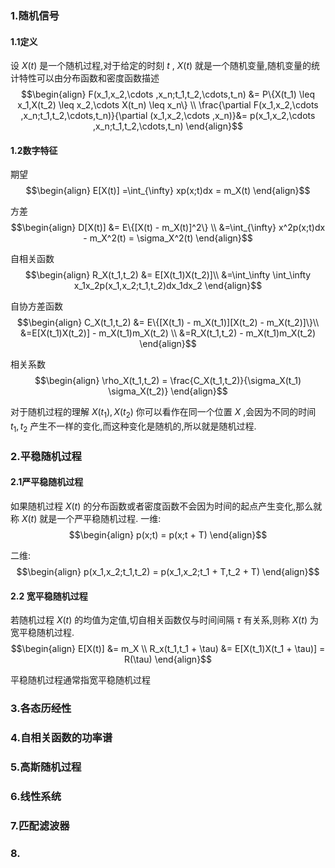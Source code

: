 ### 1.随机信号
#### 1.1定义
设 $X(t)$ 是一个随机过程,对于给定的时刻 $t$ , $X(t)$ 就是一个随机变量,随机变量的统计特性可以由分布函数和密度函数描述
$$\begin{align}
    F(x_1,x_2,\cdots ,x_n;t_1,t_2,\cdots,t_n) &= P\{X(t_1) \leq x_1,X(t_2) \leq x_2,\cdots X(t_n) \leq x_n\} \\
    \frac{\partial F(x_1,x_2,\cdots ,x_n;t_1,t_2,\cdots,t_n)}{\partial (x_1,x_2,\cdots ,x_n)}&= p(x_1,x_2,\cdots ,x_n;t_1,t_2,\cdots,t_n)
\end{align}$$

#### 1.2数字特征
期望
$$\begin{align}
    E[X(t)] =\int_{\infty} xp(x;t)dx = m_X(t)
\end{align}$$

方差
$$\begin{align}
    D[X(t)] &= E\{[X(t) - m_X(t)]^2\} \\
    &=\int_{\infty} x^2p(x;t)dx - m_X^2(t) = \sigma_X^2(t)
\end{align}$$

自相关函数
$$\begin{align}
    R_X(t_1,t_2) &= E[X(t_1)X(t_2)]\\
    &=\int_\infty \int_\infty x_1x_2p(x_1,x_2;t_1,t_2)dx_1dx_2
\end{align}$$

自协方差函数
$$\begin{align}
    C_X(t_1,t_2) &= E\{[X(t_1) - m_X(t_1)][X(t_2) - m_X(t_2)]\}\\
    &=E[X(t_1)X(t_2)] - m_X(t_1)m_X(t_2) \\
    &=R_X(t_1,t_2) - m_X(t_1)m_X(t_2)
\end{align}$$

相关系数
$$\begin{align}
    \rho_X(t_1,t_2) = \frac{C_X(t_1,t_2)}{\sigma_X(t_1) \sigma_X(t_2)}
\end{align}$$


对于随机过程的理解 $X(t_1) , X(t_2)$ 你可以看作在同一个位置 $X$ ,会因为不同的时间 $t_1,t_2$ 产生不一样的变化,而这种变化是随机的,所以就是随机过程.

### 2.平稳随机过程
#### 2.1严平稳随机过程
如果随机过程 $X(t)$ 的分布函数或者密度函数不会因为时间的起点产生变化,那么就称 $X(t)$ 就是一个严平稳随机过程.
一维:
$$\begin{align}
    p(x;t) = p(x;t + T)
\end{align}$$

二维:
$$\begin{align}
    p(x_1,x_2;t_1,t_2) = p(x_1,x_2;t_1 + T,t_2 + T)
\end{align}$$


#### 2.2 宽平稳随机过程
若随机过程 $X(t)$ 的均值为定值,切自相关函数仅与时间间隔 $\tau$ 有关系,则称 $X(t)$ 为宽平稳随机过程.
$$\begin{align}
    E[X(t)] &= m_X \\
    R_x(t_1,t_1 + \tau) &= E[X(t_1)X(t_1 + \tau)] = R(\tau)
\end{align}$$

平稳随机过程通常指宽平稳随机过程

### 3.各态历经性
### 4.自相关函数的功率谱
### 5.高斯随机过程
### 6.线性系统
### 7.匹配滤波器
### 8.